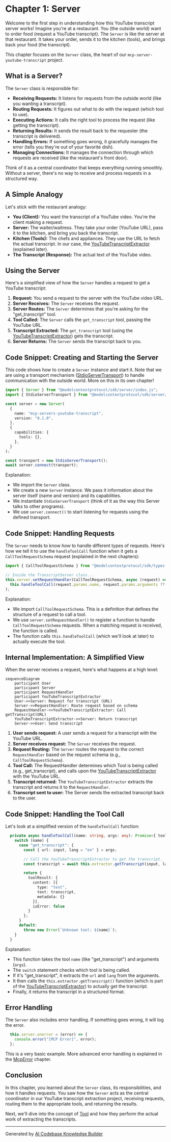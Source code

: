 # Chapter 1: Server

Welcome to the first step in understanding how this YouTube transcript server works!  Imagine you're at a restaurant.  You (the outside world) want to order food (request a YouTube transcript).  The `Server` is like the server at that restaurant.  It takes your order, sends it to the kitchen (tools), and brings back your food (the transcript).

This chapter focuses on the `Server` class, the heart of our `mcp-server-youtube-transcript` project.

## What is a Server?

The `Server` class is responsible for:

*   **Receiving Requests:** It listens for requests from the outside world (like you wanting a transcript).
*   **Routing Requests:** It figures out what to do with the request (which tool to use).
*   **Executing Actions:** It calls the right tool to process the request (like getting the transcript).
*   **Returning Results:** It sends the result back to the requester (the transcript is delivered).
*   **Handling Errors:** If something goes wrong, it gracefully manages the error (tells you they're out of your favorite dish).
*   **Managing Connections:** It manages the connection through which requests are received (like the restaurant's front door).

Think of it as a central coordinator that keeps everything running smoothly. Without a server, there's no way to receive and process requests in a structured way.

## A Simple Analogy

Let's stick with the restaurant analogy:

*   **You (Client):**  You want the transcript of a YouTube video. You're the client making a request.
*   **Server:**  The waiter/waitress.  They take your order (YouTube URL), pass it to the kitchen, and bring you back the transcript.
*   **Kitchen (Tools):** The chefs and appliances. They use the URL to fetch the actual transcript. In our case, the [YouTubeTranscriptExtractor](04_youtubetranscriptextractor_.md) (explained later).
*   **The Transcript (Response):**  The actual text of the YouTube video.

## Using the Server

Here's a simplified view of how the `Server` handles a request to get a YouTube transcript:

1.  **Request:** You send a request to the server with the YouTube video URL.
2.  **Server Receives:** The `Server` receives the request.
3.  **Server Routes:** The `Server` determines that you're asking for the "get\_transcript" tool.
4.  **Tool Called:** The `Server` calls the `get_transcript` tool, passing the YouTube URL.
5.  **Transcript Extracted:** The `get_transcript` tool (using the [YouTubeTranscriptExtractor](04_youtubetranscriptextractor_.md)) gets the transcript.
6.  **Server Returns:** The `Server` sends the transcript back to you.

## Code Snippet: Creating and Starting the Server

This code shows how to create a `Server` instance and start it. Note that we are using a transport mechanism ([StdioServerTransport](05_stdioservertransport_.md)) to handle communication with the outside world. More on this in its own chapter!

```typescript
import { Server } from "@modelcontextprotocol/sdk/server/index.js";
import { StdioServerTransport } from "@modelcontextprotocol/sdk/server/stdio.js";

const server = new Server(
  {
    name: "mcp-servers-youtube-transcript",
    version: "0.1.0",
  },
  {
    capabilities: {
      tools: {},
    },
  }
);

const transport = new StdioServerTransport();
await server.connect(transport);
```

Explanation:

*   We import the `Server` class.
*   We create a new `Server` instance. We pass it information about the server itself (name and version) and its capabilities.
*   We instantiate `StdioServerTransport` (think of it as the way this Server talks to other programs).
*   We use `server.connect()` to start listening for requests using the defined transport.

## Code Snippet: Handling Requests

The `Server` needs to know *how* to handle different types of requests.  Here's how we tell it to use the `handleToolCall` function when it gets a `CallToolRequestSchema` request (explained in the next chapters):

```typescript
import { CallToolRequestSchema } from "@modelcontextprotocol/sdk/types.js";

// Inside the TranscriptServer class...
this.server.setRequestHandler(CallToolRequestSchema, async (request) =>
  this.handleToolCall(request.params.name, request.params.arguments ?? {})
);
```

Explanation:

*   We import `CallToolRequestSchema`. This is a definition that defines the structure of a request to call a tool.
*   We use `server.setRequestHandler()` to register a function to handle `CallToolRequestSchema` requests. When a matching request is received, the function is called.
*   The function calls `this.handleToolCall` (which we'll look at later) to actually execute the tool.

## Internal Implementation: A Simplified View

When the server receives a request, here's what happens at a high level:

```mermaid
sequenceDiagram
    participant User
    participant Server
    participant RequestHandler
    participant YouTubeTranscriptExtractor
    User->>Server: Request for transcript (URL)
    Server->>RequestHandler: Route request based on schema
    RequestHandler->>YouTubeTranscriptExtractor: Call getTranscript(URL)
    YouTubeTranscriptExtractor->>Server: Return transcript
    Server->>User: Send transcript
```

1.  **User sends request:** A user sends a request for a transcript with the YouTube URL.
2.  **Server receives request:** The `Server` receives the request.
3.  **Request Routing:** The `Server` routes the request to the correct `RequestHandler` based on the request schema (e.g., `CallToolRequestSchema`).
4.  **Tool Call:** The RequestHandler determines which Tool is being called (e.g., get\_transcript), and calls upon the [YouTubeTranscriptExtractor](04_youtubetranscriptextractor_.md) with the YouTube URL.
5.  **Transcript returned:** The `YouTubeTranscriptExtractor` extracts the transcript and returns it to the `RequestHandler`.
6.  **Transcript sent to user:** The Server sends the extracted transcript back to the user.

## Code Snippet: Handling the Tool Call

Let's look at a simplified version of the `handleToolCall` function:

```typescript
  private async handleToolCall(name: string, args: any): Promise<{ toolResult: CallToolResult }> {
    switch (name) {
      case "get_transcript": {
        const { url: input, lang = "en" } = args;

        // Call the YouTubeTranscriptExtractor to get the transcript.
        const transcript = await this.extractor.getTranscript(input, lang);

        return {
          toolResult: {
            content: [{
              type: "text",
              text: transcript,
              metadata: {}
            }],
            isError: false
          }
        };
      }
      default:
        throw new Error(`Unknown tool: ${name}`);
    }
  }
```

Explanation:

*   This function takes the tool `name` (like "get\_transcript") and arguments (`args`).
*   The `switch` statement checks which tool is being called.
*   If it's "get\_transcript", it extracts the `url` and `lang` from the arguments.
*   It then calls the `this.extractor.getTranscript()` function (which is part of the [YouTubeTranscriptExtractor](04_youtubetranscriptextractor_.md)) to actually get the transcript.
*   Finally, it returns the transcript in a structured format.

## Error Handling

The `Server` also includes error handling.  If something goes wrong, it will log the error.

```typescript
  this.server.onerror = (error) => {
    console.error("[MCP Error]", error);
  };
```

This is a very basic example. More advanced error handling is explained in the [McpError](06_mcperror_.md) chapter.

## Conclusion

In this chapter, you learned about the `Server` class, its responsibilities, and how it handles requests. You saw how the `Server` acts as the central coordinator in our YouTube transcript extraction project, receiving requests, routing them to the appropriate tools, and returning the results.

Next, we'll dive into the concept of [Tool](02_tool_.md) and how they perform the actual work of extracting the transcripts.


---

Generated by [AI Codebase Knowledge Builder](https://github.com/The-Pocket/Tutorial-Codebase-Knowledge)